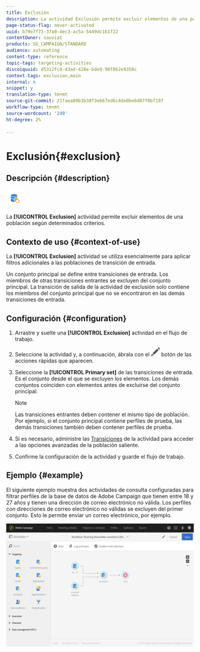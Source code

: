 ```yaml
---
title: Exclusión
description: La actividad Exclusión permite excluir elementos de una población según determinados criterios.
page-status-flag: never-activated
uuid: b79e7f73-37a0-4ec3-ac5a-5449dc1b1f22
contentOwner: sauviat
products: SG_CAMPAIGN/STANDARD
audience: automating
content-type: reference
topic-tags: targeting-activities
discoiquuid: d5312fcd-43ad-428e-bde9-90f062e9358c
context-tags: exclusion,main
internal: n
snippet: y
translation-type: tm+mt
source-git-commit: 21faea89b3b38f3e667ed6c4de0be6d07f0b7197
workflow-type: tm+mt
source-wordcount: '249'
ht-degree: 2%

---
```



# Exclusión{#exclusion}

## Descripción {#description}

![](assets/exclusion.png)

La **[!UICONTROL Exclusion]** actividad permite excluir elementos de una población según determinados criterios.

## Contexto de uso {#context-of-use}

La **[!UICONTROL Exclusion]** actividad se utiliza esencialmente para aplicar filtros adicionales a las poblaciones de transición de entrada.

Un conjunto principal se define entre transiciones de entrada. Los miembros de otras transiciones entrantes se excluyen del conjunto principal. La transición de salida de la actividad de exclusión solo contiene los miembros del conjunto principal que no se encontraron en las demás transiciones de entrada.

## Configuración {#configuration}

1. Arrastre y suelte una **[!UICONTROL Exclusion]** actividad en el flujo de trabajo.
1. Seleccione la actividad y, a continuación, ábrala con el ![](assets/edit_darkgrey-24px.png) botón de las acciones rápidas que aparecen.
1. Seleccione la **[!UICONTROL Primary set]** de las transiciones de entrada. Es el conjunto desde el que se excluyen los elementos. Los demás conjuntos coinciden con elementos antes de excluirse del conjunto principal.

   >[!NOTE]
   >
   >Las transiciones entrantes deben contener el mismo tipo de población. Por ejemplo, si el conjunto principal contiene perfiles de prueba, las demás transiciones también deben contener perfiles de prueba.

1. Si es necesario, administre las [Transiciones](../../automating/using/activity-properties.md) de la actividad para acceder a las opciones avanzadas de la población saliente.
1. Confirme la configuración de la actividad y guarde el flujo de trabajo.

## Ejemplo {#example}

El siguiente ejemplo muestra dos actividades de consulta configuradas para filtrar perfiles de la base de datos de Adobe Campaign que tienen entre 18 y 27 años y tienen una dirección de correo electrónico no válida. Los perfiles con direcciones de correo electrónico no válidas se excluyen del primer conjunto. Esto le permite enviar un correo electrónico, por ejemplo.

![](assets/wkf_exclusion_example.png)

